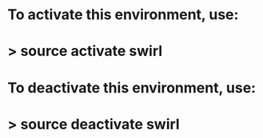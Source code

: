# To activate this environment, use:
# > source activate swirl
#
# To deactivate this environment, use:
# > source deactivate swirl
